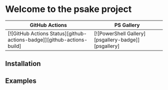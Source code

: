 Welcome to the psake project
=============================

| GitHub Actions | PS Gallery |
|----------------|------------|
[![GitHub Actions Status][github-actions-badge]][github-actions-build] | [![PowerShell Gallery][psgallery-badge]][psgallery]

## Installation

## Examples

